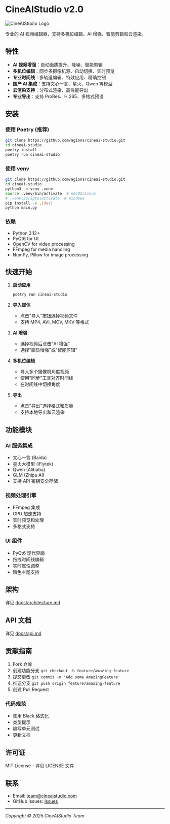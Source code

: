 # CineAIStudio v2.0

![CineAIStudio Logo](resources/icons/app_icon.png)

专业的 AI 视频编辑器，支持多机位编辑、AI 增强、智能剪辑和云渲染。

## 特性

- **AI 视频增强**：自动画质提升、降噪、智能剪辑
- **多机位编辑**：同步多摄像机源、自动切换、实时预览
- **专业时间线**：多轨道编辑、特效应用、精确控制
- **国产 AI 集成**：支持文心一言、星火、Qwen 等模型
- **云渲染支持**：分布式渲染、高性能导出
- **专业导出**：支持 ProRes、H.265、多格式预设

## 安装

### 使用 Poetry (推荐)

```bash
git clone https://github.com/agions/cineai-studio.git
cd cineai-studio
poetry install
poetry run cineai-studio
```

### 使用 venv

```bash
git clone https://github.com/agions/cineai-studio.git
cd cineai-studio
python3 -m venv .venv
source .venv/bin/activate  # macOS/Linux
# .venv\Scripts\activate  # Windows
pip install -e .[dev]
python main.py
```

### 依赖

- Python 3.12+
- PyQt6 for UI
- OpenCV for video processing
- FFmpeg for media handling
- NumPy, Pillow for image processing

## 快速开始

1. **启动应用**

   ```bash
   poetry run cineai-studio
   ```

2. **导入媒体**

   - 点击"导入"按钮选择视频文件
   - 支持 MP4, AVI, MOV, MKV 等格式

3. **AI 增强**

   - 选择视频后点击"AI 增强"
   - 选择"画质增强"或"智能剪辑"

4. **多机位编辑**

   - 导入多个摄像机角度视频
   - 使用"同步"工具对齐时间线
   - 在时间线中切换角度

5. **导出**
   - 点击"导出"选择格式和质量
   - 支持本地导出和云渲染

## 功能模块

### AI 服务集成

- 文心一言 (Baidu)
- 星火大模型 (iFlytek)
- Qwen (Alibaba)
- GLM (Zhipu AI)
- 支持 API 密钥安全存储

### 视频处理引擎

- FFmpeg 集成
- GPU 加速支持
- 实时预览和处理
- 多格式支持

### UI 组件

- PyQt6 现代界面
- 拖拽时间线编辑
- 实时属性调整
- 暗色主题支持

## 架构

详见 [docs/architecture.md](docs/architecture.md)

## API 文档

详见 [docs/api.md](docs/api.md)

## 贡献指南

1. Fork 仓库
2. 创建功能分支 `git checkout -b feature/amazing-feature`
3. 提交更改 `git commit -m 'Add some AmazingFeature'`
4. 推送分支 `git push origin feature/amazing-feature`
5. 创建 Pull Request

### 代码规范

- 使用 Black 格式化
- 类型提示
- 编写单元测试
- 更新文档

## 许可证

MIT License - 详见 LICENSE 文件

## 联系

- Email: team@cineaistudio.com
- GitHub Issues: [Issues](https://github.com/agions/cineai-studio/issues)

---

_Copyright © 2025 CineAIStudio Team_
